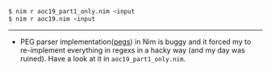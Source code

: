``` sh
$ nim r aoc19_part1_only.nim <input
$ nim r aoc19.nim <input
```
---
- PEG parser implementation([pegs](https://nim-lang.org/docs/pegs.html)) in Nim is buggy and it forced my to re-implement everything in regexs in a hacky way (and my day was ruined). Have a look at it in `aoc19_part1_only.nim`.
